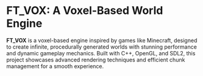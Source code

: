 # FT_VOX: A Voxel-Based World Engine

**FT_VOX** is a voxel-based engine inspired by games like Minecraft, designed to create infinite, procedurally generated worlds with stunning performance and dynamic gameplay mechanics. Built with C++, OpenGL, and SDL2, this project showcases advanced rendering techniques and efficient chunk management for a smooth experience.
